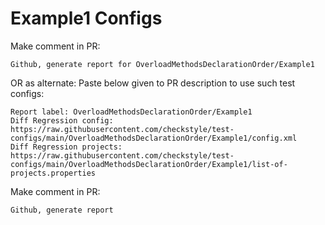 # Example1 Configs
Make comment in PR:
```
Github, generate report for OverloadMethodsDeclarationOrder/Example1
```
OR as alternate:
Paste below given to PR description to use such test configs:
```
Report label: OverloadMethodsDeclarationOrder/Example1
Diff Regression config: https://raw.githubusercontent.com/checkstyle/test-configs/main/OverloadMethodsDeclarationOrder/Example1/config.xml
Diff Regression projects: https://raw.githubusercontent.com/checkstyle/test-configs/main/OverloadMethodsDeclarationOrder/Example1/list-of-projects.properties
```
Make comment in PR:
```
Github, generate report
```
